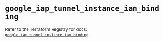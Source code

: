 # `google_iap_tunnel_instance_iam_binding`

Refer to the Terraform Registry for docs: [`google_iap_tunnel_instance_iam_binding`](https://registry.terraform.io/providers/hashicorp/google/6.40.0/docs/resources/iap_tunnel_instance_iam_binding).
